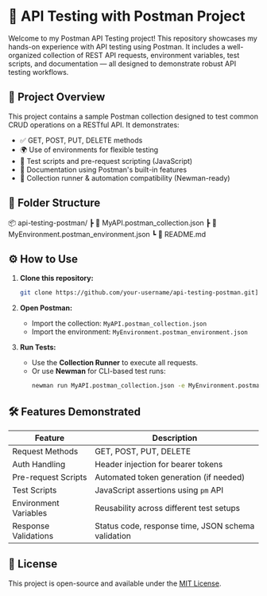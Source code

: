 # 🧪 API Testing with Postman Project

Welcome to my Postman API Testing project! This repository showcases my hands-on experience with API testing using Postman. It includes a well-organized collection of REST API requests, environment variables, test scripts, and documentation — all designed to demonstrate robust API testing workflows.


## 📌 Project Overview

This project contains a sample Postman collection designed to test common CRUD operations on a RESTful API. It demonstrates:

- ✅ GET, POST, PUT, DELETE methods
- 🌍 Use of environments for flexible testing
- 🧠 Test scripts and pre-request scripting (JavaScript)
- 📄 Documentation using Postman's built-in features
- 🚀 Collection runner & automation compatibility (Newman-ready)


## 📁 Folder Structure


📦 api-testing-postman/
 ┣ 📄 MyAPI.postman_collection.json
 ┣ 📄 MyEnvironment.postman_environment.json
 ┗ 📄 README.md


## ⚙️ How to Use

1. **Clone this repository:**
   ```bash
   git clone https://github.com/your-username/api-testing-postman.git](https://github.com/ParameeDilanka/Postman-API-Testing-Project
   ```

2. **Open Postman:**
   - Import the collection: `MyAPI.postman_collection.json`
   - Import the environment: `MyEnvironment.postman_environment.json`

3. **Run Tests:**
   - Use the **Collection Runner** to execute all requests.
   - Or use **Newman** for CLI-based test runs:
     ```bash
     newman run MyAPI.postman_collection.json -e MyEnvironment.postman_environment.json
     ```


## 🛠 Features Demonstrated

| Feature                  | Description                                                                 |
|--------------------------|-----------------------------------------------------------------------------|
| Request Methods          | GET, POST, PUT, DELETE                                                      |
| Auth Handling            | Header injection for bearer tokens                                          |
| Pre-request Scripts      | Automated token generation (if needed)                                      |
| Test Scripts             | JavaScript assertions using `pm` API                                        |
| Environment Variables    | Reusability across different test setups                                    |
| Response Validations     | Status code, response time, JSON schema validation                          |



## 📃 License

This project is open-source and available under the [MIT License](LICENSE).
